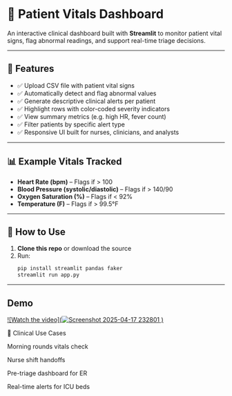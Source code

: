 # 🏥 Patient Vitals Dashboard

An interactive clinical dashboard built with **Streamlit** to monitor patient vital signs, flag abnormal readings, and support real-time triage decisions.

---

## 📌 Features

- ✅ Upload CSV file with patient vital signs
- ✅ Automatically detect and flag abnormal values
- ✅ Generate descriptive clinical alerts per patient
- ✅ Highlight rows with color-coded severity indicators
- ✅ View summary metrics (e.g. high HR, fever count)
- ✅ Filter patients by specific alert type
- ✅ Responsive UI built for nurses, clinicians, and analysts

---

## 📊 Example Vitals Tracked

- **Heart Rate (bpm)** – Flags if > 100
- **Blood Pressure (systolic/diastolic)** – Flags if > 140/90
- **Oxygen Saturation (%)** – Flags if < 92%
- **Temperature (F)** – Flags if > 99.5°F

---

## 📁 How to Use

1. **Clone this repo** or download the source
2. Run:
   ```bash
   pip install streamlit pandas faker
   streamlit run app.py
   
---

## Demo

[![Watch the video](![Screenshot 2025-04-17 232801](https://github.com/user-attachments/assets/a22af128-41db-4980-b23a-7af092c91e6e)
)](https://drive.google.com/file/d/1F53058ydTu6wv40uhVum9E_kC1Q1qqHC/view?usp=drive_link)
   
🧠 Clinical Use Cases

Morning rounds vitals check

Nurse shift handoffs

Pre-triage dashboard for ER

Real-time alerts for ICU beds


